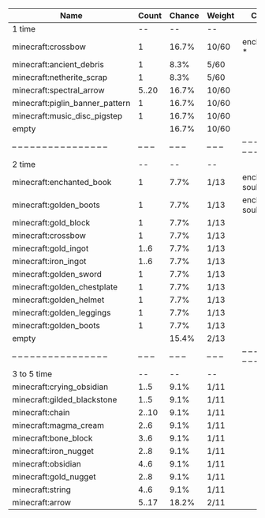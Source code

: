 | Name                            | Count | Chance | Weight | Comment                  |
| ------------------------------- | ----- | ------ | ------ | ------------------------ |
| 1 time                          |    -- |     -- |     -- |                          |
| minecraft:crossbow              |     1 |  16.7% |  10/60 | enchantments: *          |
| minecraft:ancient_debris        |     1 |   8.3% |   5/60 |                          |
| minecraft:netherite_scrap       |     1 |   8.3% |   5/60 |                          |
| minecraft:spectral_arrow        | 5..20 |  16.7% |  10/60 |                          |
| minecraft:piglin_banner_pattern |     1 |  16.7% |  10/60 |                          |
| minecraft:music_disc_pigstep    |     1 |  16.7% |  10/60 |                          |
| empty                           |       |  16.7% |  10/60 |                          |
| – – – – – – – – – – – – – – – – | – – – | – – –  | – – –  | – – – – – – – – – – – –  |
| 2 time                          |    -- |     -- |     -- |                          |
| minecraft:enchanted_book        |     1 |   7.7% |   1/13 | enchantments: soul_speed |
| minecraft:golden_boots          |     1 |   7.7% |   1/13 | enchantments: soul_speed |
| minecraft:gold_block            |     1 |   7.7% |   1/13 |                          |
| minecraft:crossbow              |     1 |   7.7% |   1/13 |                          |
| minecraft:gold_ingot            |  1..6 |   7.7% |   1/13 |                          |
| minecraft:iron_ingot            |  1..6 |   7.7% |   1/13 |                          |
| minecraft:golden_sword          |     1 |   7.7% |   1/13 |                          |
| minecraft:golden_chestplate     |     1 |   7.7% |   1/13 |                          |
| minecraft:golden_helmet         |     1 |   7.7% |   1/13 |                          |
| minecraft:golden_leggings       |     1 |   7.7% |   1/13 |                          |
| minecraft:golden_boots          |     1 |   7.7% |   1/13 |                          |
| empty                           |       |  15.4% |   2/13 |                          |
| – – – – – – – – – – – – – – – – | – – – | – – –  | – – –  | – – – – – – – – – – – –  |
| 3 to 5 time                     |    -- |     -- |     -- |                          |
| minecraft:crying_obsidian       |  1..5 |   9.1% |   1/11 |                          |
| minecraft:gilded_blackstone     |  1..5 |   9.1% |   1/11 |                          |
| minecraft:chain                 | 2..10 |   9.1% |   1/11 |                          |
| minecraft:magma_cream           |  2..6 |   9.1% |   1/11 |                          |
| minecraft:bone_block            |  3..6 |   9.1% |   1/11 |                          |
| minecraft:iron_nugget           |  2..8 |   9.1% |   1/11 |                          |
| minecraft:obsidian              |  4..6 |   9.1% |   1/11 |                          |
| minecraft:gold_nugget           |  2..8 |   9.1% |   1/11 |                          |
| minecraft:string                |  4..6 |   9.1% |   1/11 |                          |
| minecraft:arrow                 | 5..17 |  18.2% |   2/11 |                          |
